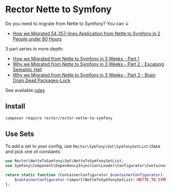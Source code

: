 # Rector Nette to Symfony

Do you need to migrate from Nette to Symfony? You can ↓

- [How we Migrated 54 357-lines Application from Nette to Symfony in 2 People under 80 Hours](https://tomasvotruba.com/blog/2019/08/26/how-we-migrated-54-357-lines-of-code-nette-to-symfony-in-2-people-under-80-hours/)

3 part series in more depth:

- [How we Migrated from Nette to Symfony in 3 Weeks - Part 1](https://tomasvotruba.com/blog/2019/02/21/how-we-migrated-from-nette-to-symfony-in-3-weeks-part-1/)
- [Why we Migrated from Nette to Symfony in 3 Weeks - Part 2 - Escaping Semantic Hell](https://tomasvotruba.com/blog/2019/03/07/why-we-migrated-from-nette-to-symfony-in-3-weeks-part-2/)
- [Why we Migrated from Nette to Symfony in 3 Weeks - Part 3 - Brain Drain Dead Packages-Lock](https://tomasvotruba.com/blog/2019/03/11/why-we-migrated-from-nette-to-symfony-in-3-weeks-part-3/)

See available [rules](/docs/rector_rules_overview.md)

## Install

```bash
composer require rector/rector-nette-to-symfony
```

## Use Sets

To add a set to your config, use `Rector\Symfony\Set\SymfonySetList` class and pick one of constants:

```php
use Rector\NetteToSymfony\Set\NetteToSymfonySetList;
use Symfony\Component\DependencyInjection\Loader\Configurator\ContainerConfigurator;

return static function (ContainerConfigurator $containerConfigurator): void {
    $containerConfigurator->import(NetteToSymfonySetList::NETTE_TO_SYMFONY);
};
```
